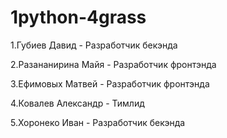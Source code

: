 # 1python-4grass
1.Губиев Давид - Разработчик бекэнда 

2.Разананирина Майя - Разработчик фронтэнда

3.Ефимовых Матвей - Разработчик фронтэнда

4.Ковалев Александр - Тимлид

5.Хоронеко Иван - Разработчик бекэнда 
